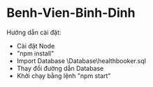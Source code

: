 # Benh-Vien-Binh-Dinh
 Hướng dẫn cài đặt:
 - Cài đặt Node
 - "npm install"
 - Import Database \Database\healthbooker.sql
 - Thay đổi đường dẫn Database
 - Khởi chạy bằng lệnh "npm start"
